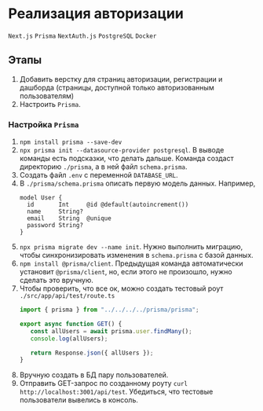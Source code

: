 # Реализация авторизации

`Next.js` `Prisma` `NextAuth.js` `PostgreSQL` `Docker`

## Этапы
1. Добавить верстку для страниц авторизации, регистрации и дашборда (страницы, доступной только авторизованным пользователям)
2. Настроить `Prisma`. 


### Настройка `Prisma`
1. `npm install prisma --save-dev`
2. `npx prisma init --datasource-provider postgresql`. В выводе команды есть подсказки, что делать дальше. Команда создаст директорию `./prisma`, а в ней файл `schema.prisma`. 
3. Создать файл `.env` с переменной `DATABASE_URL`. 
4. В `./prisma/schema.prisma` описать первую модель данных. Например,
    ```prisma
    model User {
      id       Int     @id @default(autoincrement())
      name     String?
      email    String  @unique
      password String?
    }
    ```
5. `npx prisma migrate dev --name init`. Нужно выполнить миграцию, чтобы синхронизировать изменения в `schema.prisma` с базой данных. 
6. `npm install @prisma/client`. Предыдущая команда автоматически установит `@prisma/client`, но, если этого не произошло, нужно сделать это вручную.
7. Чтобы проверить, что все ок, можно создать тестовый роут `./src/app/api/test/route.ts`
   ```typescript
   import { prisma } from "../../../../prisma/prisma";
   
   export async function GET() {
      const allUsers = await prisma.user.findMany();
      console.log(allUsers);
   
      return Response.json({ allUsers });
   }
   ```
8. Вручную создать в БД пару пользователей. 
9. Отправить GET-запрос по созданному роуту `curl http://localhost:3001/api/test`. Убедиться, что тестовые пользователи вывелись в консоль. 
